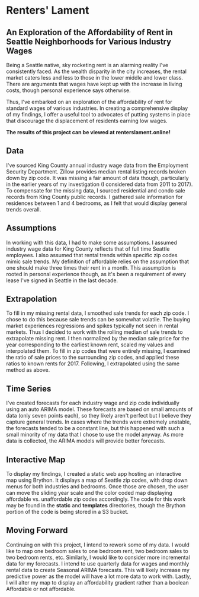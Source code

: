 # Renters' Lament   

## An Exploration of the Affordability of Rent in Seattle Neighborhoods for Various Industry Wages   

Being a Seattle native, sky rocketing rent is an alarming reality I've consistently faced. As the wealth disparity in the city increases, the rental market caters less and less to those in the lower middle and lower class. There are arguments that wages have kept up with the increase in living costs, though personal experience says otherwise.  

Thus, I've embarked on an exploration of the affordability of rent for standard wages of various industries. In creating a comprehensive display of my findings, I offer a useful tool to advocates of putting systems in place that discourage the displacement of residents earning low wages.   

**The results of this project can be viewed at renterslament.online!**

## Data  

I've sourced King County annual industry wage data from the Employment Security Department. Zillow provides median rental listing records broken down by zip code. It was missing a fair amount of data though, particularly in the earlier years of my investigation (I considered data from 2011 to 2017). To compensate for the missing data, I sourced residential and condo sale records from King County public records. I gathered sale information for residences between 1 and 4 bedrooms, as I felt that would display general trends overall.

## Assumptions  

In working with this data, I had to make some assumptions. I assumed industry wage data for King County reflects that of full time Seattle employees. I also assumed that rental trends within specific zip codes mimic sale trends. My definition of affordable relies on the assumption that one should make three times their rent in a month. This assumption is rooted in personal experience though, as it's been a requirement of every lease I've signed in Seattle in the last decade.  

## Extrapolation  

To fill in my missing rental data, I smoothed sale trends for each zip code. I chose to do this because sale trends can be somewhat volatile. The buying market experiences regressions and spikes typically not seen in rental markets. Thus I decided to work with the rolling median of sale trends to extrapolate missing rent. I then normalized by the median sale price for the year corresponding to the earliest known rent, scaled my values and interpolated them. To fill in zip codes that were entirely missing, I examined the ratio of sale prices to the surrounding zip codes, and applied these ratios to known rents for 2017. Following, I extrapolated using the same method as above.

## Time Series  

I've created forecasts for each industry wage and zip code individually using an auto ARIMA model. These forecasts are based on small amounts of data (only seven points each), so they likely aren't perfect but I believe they capture general trends. In cases where the trends were extremely unstable, the forecasts tended to be a constant line, but this happened with such a small minority of my data that I chose to use the model anyway. As more data is collected, the ARIMA models will provide better forecasts.   

## Interactive Map   

To display my findings, I created a static web app hosting an interactive map using Brython. It displays a map of Seattle zip codes, with drop down menus for both industries and bedrooms. Once those are chosen, the user can move the sliding year scale and the color coded map displaying affordable vs. unaffordable zip codes accordingly. The code for this work may be found in the **static** and **templates** directories, though the Brython portion of the code is being stored in a S3 bucket. 

## Moving Forward  

Continuing on with this project, I intend to rework some of my data. I would like to map one  bedroom sales to one bedroom rent, two bedroom sales to two bedroom rents, etc. Similarly, I would like to consider more incremental data for my forecasts. I intend to use quarterly data for wages and monthly rental data to create Seasonal ARIMA forecasts. This will likely increase my predictive power as the model will have a lot more data to work with. Lastly, I will alter my map to display an affordability gradient rather than a boolean Affordable or not affordable.
